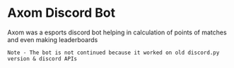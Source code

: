 # Axom Discord Bot
Axom was a esports discord bot helping in calculation of points of matches and even making leaderboards
```
Note - The bot is not continued because it worked on old discord.py version & discord APIs
```
